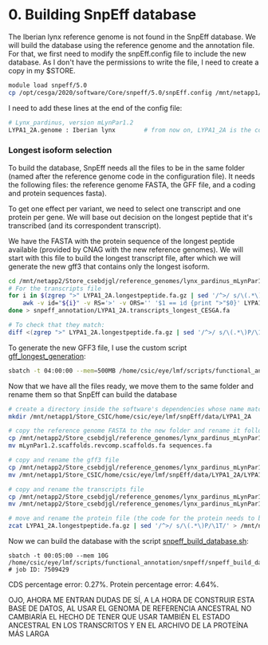 # 0. Building SnpEff database

The Iberian lynx reference genome is not found in the SnpEff database. We will build the database using the reference genome and the annotation file. 
For that, we first need to modify the snpEff.config file to include the new database. As I don't have the permissions to write the file, I need to create a copy in my $STORE.


```bash
module load snpeff/5.0
cp /opt/cesga/2020/software/Core/snpeff/5.0/snpEff.config /mnt/netapp1/Store_CSIC/home/csic/eye/lmf/snpEff/
```

I need to add these lines at the end of the config file:
```bash
# Lynx_pardinus, version mLynPar1.2
LYPA1_2A.genome : Iberian lynx        # from now on, LYPA1_2A is the code for the Lynx pardinus reference genome (in snpEff)
```

### Longest isoform selection

To build the database, SnpEff needs all the files to be in the same folder (named after the reference genome code in the configuration file). It needs the following files: the reference genome FASTA, the GFF file, and a coding and protein sequences fasta).

To get one effect per variant, we need to select one transcript and one protein per gene. We will base out decision on the longest peptide that it's transcribed (and its correspondent transcript).

We have the FASTA with the protein sequence of the longest peptide available (provided by CNAG with the new reference genomes). We will start with this file to build the longest transcript file, after which we will generate the new gff3 that contains only the longest isoform.

```bash
cd /mnt/netapp2/Store_csebdjgl/reference_genomes/lynx_pardinus_mLynPar1.2
# For the transcripts file
for i in $(zgrep ">" LYPA1_2A.longestpeptide.fa.gz | sed '/^>/ s/\(.*\)P/\1T/;s/>//'); do
    awk -v id="${i}" -v RS='>' -v ORS='' '$1 == id {print ">"$0}' LYPA1_2A.transcripts.fa
done > snpeff_annotation/LYPA1_2A.transcripts_longest_CESGA.fa

# To check that they match:
diff <(zgrep ">" LYPA1_2A.longestpeptide.fa.gz | sed '/^>/ s/\(.*\)P/\1T/' | sed 's/>//' | sort) <(grep ">" snpeff_annotation/LYPA1_2A.transcripts_longest_CESGA.fa | sed 's/>//' | sort)
```

To generate the new GFF3 file, I use the custom script [gff_longest_generation](https://github.com/luciamayorf/Variant_calling_and_filtering/blob/main/functional_annotation/gff_longest_generation.sh):
```bash
sbatch -t 04:00:00 --mem=500MB /home/csic/eye/lmf/scripts/functional_annotation/snpeff/gff_longest_generation.sh
```

Now that we have all the files ready, we move them to the same folder and rename them so that SnpEff can build the database
```bash
# create a directory inside the software's dependencies whose name matches the code
mkdir /mnt/netapp1/Store_CSIC/home/csic/eye/lmf/snpEff/data/LYPA1_2A

# copy the reference genome FASTA to the new folder and rename it following the manuals instructions
cp /mnt/netapp2/Store_csebdjgl/reference_genomes/lynx_pardinus_mLynPar1.2/mLynPar1.2.scaffolds.revcomp.scaffolds.fa /mnt/netapp1/Store_CSIC/home/csic/eye/lmf/snpEff/data/LYPA1_2A/
mv mLynPar1.2.scaffolds.revcomp.scaffolds.fa sequences.fa

# copy and rename the gff3 file
cp /mnt/netapp2/Store_csebdjgl/reference_genomes/lynx_pardinus_mLynPar1.2/snpeff_annotation/LYPA1_2A.FA_longestisoform_CESGA.gff3 /mnt/netapp1/Store_CSIC/home/csic/eye/lmf/snpEff/data/LYPA1_2A/
mv /mnt/netapp1/Store_CSIC/home/csic/eye/lmf/snpEff/data/LYPA1_2A/LYPA1_2A.FA_longestisoform_CESGA.gff3 /mnt/netapp1/Store_CSIC/home/csic/eye/lmf/snpEff/data/LYPA1_2A/genes.gff

# copy and rename the transcripts file 
cp /mnt/netapp2/Store_csebdjgl/reference_genomes/lynx_pardinus_mLynPar1.2/snpeff_annotation/LYPA1_2A.transcripts_longest_CESGA.fa /mnt/netapp1/Store_CSIC/home/csic/eye/lmf/snpEff/data/LYPA1_2A/
mv /mnt/netapp2/Store_csebdjgl/reference_genomes/lynx_pardinus_mLynPar1.2/snpeff_annotation/LYPA1_2A.transcripts_longest_CESGA.fa /mnt/netapp1/Store_CSIC/home/csic/eye/lmf/snpEff/data/LYPA1_2A/cds.fa

# move and rename the protein file (the code for the protein needs to be the same as the code for the transcript, so we need to change the last "P" for a "T").
zcat LYPA1_2A.longestpeptide.fa.gz | sed '/^>/ s/\(.*\)P/\1T/' > /mnt/netapp1/Store_CSIC/home/csic/eye/lmf/snpEff/data/LYPA1_2A/protein.fa
```

Now we can build the database with the script [snpeff_build_database.sh](https://github.com/luciamayorf/Variant_calling_and_filtering/blob/main/functional_annotation/snpeff_build_database.sh):
```{bash}
sbatch -t 00:05:00 --mem 10G /home/csic/eye/lmf/scripts/functional_annotation/snpeff/snpeff_build_database.sh     # job ID: 7509429
```

CDS percentage error: 0.27%. Protein percentage error: 4.64%.


OJO, AHORA ME ENTRAN DUDAS DE SÍ, A LA HORA DE CONSTRUIR ESTA BASE DE DATOS, AL USAR EL GENOMA DE REFERENCIA ANCESTRAL NO CAMBIARÍA EL HECHO DE TENER QUE USAR TAMBIÉN EL ESTADO ANCESTRAL EN LOS TRANSCRITOS Y EN EL ARCHIVO DE LA PROTEÍNA MÁS LARGA
